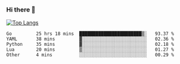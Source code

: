 ### Hi there 👋

<!--
**3Xpl0it3r/3Xpl0it3r** is a ✨ _special_ ✨ repository because its `README.md` (this file) appears on your GitHub profile.

Here are some ideas to get you started:

- 🔭 I’m currently working on ...
- 🌱 I’m currently learning ...
- 👯 I’m looking to collaborate on ...
- 🤔 I’m looking for help with ...
- 💬 Ask me about ...
- 📫 How to reach me: ...
- 😄 Pronouns: ...
- ⚡ Fun fact: ...
-->


[![Top Langs](https://github-readme-stats.vercel.app/api/top-langs/?username=3Xpl0it3r&layout=compact)](https://github.com/3Xpl0it3r/3Xpl0it3r)

<!--START_SECTION:waka-->

```text
Go         25 hrs 18 mins  ███████████████████████▒░   93.37 %
YAML       38 mins         ▓░░░░░░░░░░░░░░░░░░░░░░░░   02.36 %
Python     35 mins         ▓░░░░░░░░░░░░░░░░░░░░░░░░   02.18 %
Lua        20 mins         ▒░░░░░░░░░░░░░░░░░░░░░░░░   01.27 %
Other      4 mins          ░░░░░░░░░░░░░░░░░░░░░░░░░   00.29 %
```

<!--END_SECTION:waka-->
